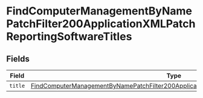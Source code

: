 # FindComputerManagementByNamePatchFilter200ApplicationXMLPatchReportingSoftwareTitles


## Fields

| Field                                                                                                                                                                                                             | Type                                                                                                                                                                                                              | Required                                                                                                                                                                                                          | Description                                                                                                                                                                                                       |
| ----------------------------------------------------------------------------------------------------------------------------------------------------------------------------------------------------------------- | ----------------------------------------------------------------------------------------------------------------------------------------------------------------------------------------------------------------- | ----------------------------------------------------------------------------------------------------------------------------------------------------------------------------------------------------------------- | ----------------------------------------------------------------------------------------------------------------------------------------------------------------------------------------------------------------- |
| `title`                                                                                                                                                                                                           | [FindComputerManagementByNamePatchFilter200ApplicationXMLPatchReportingSoftwareTitlesTitle](../../models/operations/findcomputermanagementbynamepatchfilter200applicationxmlpatchreportingsoftwaretitlestitle.md) | :heavy_minus_sign:                                                                                                                                                                                                | N/A                                                                                                                                                                                                               |